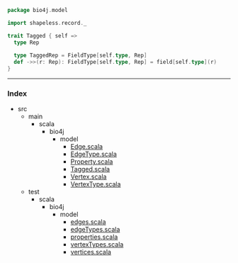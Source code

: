 
```scala
package bio4j.model

import shapeless.record._

trait Tagged { self =>
  type Rep
  
  type TaggedRep = FieldType[self.type, Rep]
  def ->>(r: Rep): FieldType[self.type, Rep] = field[self.type](r)
}

```


------

### Index

+ src
  + main
    + scala
      + bio4j
        + model
          + [Edge.scala][main/scala/bio4j/model/Edge.scala]
          + [EdgeType.scala][main/scala/bio4j/model/EdgeType.scala]
          + [Property.scala][main/scala/bio4j/model/Property.scala]
          + [Tagged.scala][main/scala/bio4j/model/Tagged.scala]
          + [Vertex.scala][main/scala/bio4j/model/Vertex.scala]
          + [VertexType.scala][main/scala/bio4j/model/VertexType.scala]
  + test
    + scala
      + bio4j
        + model
          + [edges.scala][test/scala/bio4j/model/edges.scala]
          + [edgeTypes.scala][test/scala/bio4j/model/edgeTypes.scala]
          + [properties.scala][test/scala/bio4j/model/properties.scala]
          + [vertexTypes.scala][test/scala/bio4j/model/vertexTypes.scala]
          + [vertices.scala][test/scala/bio4j/model/vertices.scala]

[main/scala/bio4j/model/Edge.scala]: Edge.scala.md
[main/scala/bio4j/model/EdgeType.scala]: EdgeType.scala.md
[main/scala/bio4j/model/Property.scala]: Property.scala.md
[main/scala/bio4j/model/Tagged.scala]: Tagged.scala.md
[main/scala/bio4j/model/Vertex.scala]: Vertex.scala.md
[main/scala/bio4j/model/VertexType.scala]: VertexType.scala.md
[test/scala/bio4j/model/edges.scala]: ../../../../test/scala/bio4j/model/edges.scala.md
[test/scala/bio4j/model/edgeTypes.scala]: ../../../../test/scala/bio4j/model/edgeTypes.scala.md
[test/scala/bio4j/model/properties.scala]: ../../../../test/scala/bio4j/model/properties.scala.md
[test/scala/bio4j/model/vertexTypes.scala]: ../../../../test/scala/bio4j/model/vertexTypes.scala.md
[test/scala/bio4j/model/vertices.scala]: ../../../../test/scala/bio4j/model/vertices.scala.md
